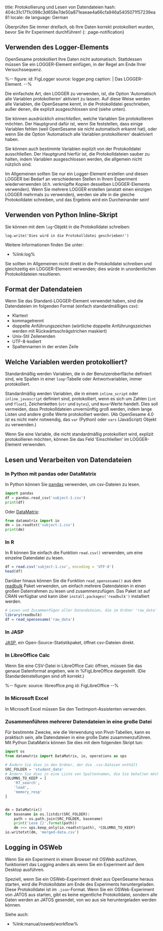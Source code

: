 title: Protokollierung und Lesen von Datendateien
hash: 404c31c1711c098c3d658e7de50a871eaeae4a66cfa946a5405071f57239ea81
locale: de
language: German

Überprüfen Sie immer dreifach, ob Ihre Daten korrekt protokolliert wurden, bevor Sie Ihr Experiment durchführen!
{: .page-notification}


## Verwenden des Logger-Elements

OpenSesame protokolliert Ihre Daten nicht automatisch. Stattdessen müssen Sie ein LOGGER-Element einfügen, in der Regel am Ende Ihrer Versuchssequenz.

%--
figure:
 id: FigLogger
 source: logger.png
 caption: |
  Das LOGGER-Element.
--%

Die einfachste Art, den LOGGER zu verwenden, ist, die Option 'Automatisch alle Variablen protokollieren' aktiviert zu lassen. Auf diese Weise werden alle Variablen, die OpenSesame kennt, in die Protokolldatei geschrieben, außer denen, die explizit ausgeschlossen sind (siehe unten).

Sie können ausdrücklich *einschließen*, welche Variablen Sie protokollieren möchten. Der Hauptgrund dafür ist, wenn Sie feststellen, dass einige Variablen fehlen (weil OpenSesame sie nicht automatisch erkannt hat), oder wenn Sie die Option 'Automatisch alle Variablen protokollieren' deaktiviert haben.

Sie können auch bestimmte Variablen explizit von der Protokolldatei ausschließen. Der Hauptgrund hierfür ist, die Protokolldateien sauber zu halten, indem Variablen ausgeschlossen werden, die allgemein nicht nützlich sind.

Im Allgemeinen sollten Sie nur ein Logger-Element erstellen und diesen LOGGER bei Bedarf an verschiedenen Stellen in Ihrem Experiment wiederverwenden (d.h. verknüpfte Kopien desselben LOGGER-Elements verwenden). Wenn Sie mehrere LOGGER erstellen (anstatt einen einzigen LOGGER mehrmals zu verwenden), werden sie alle in die gleiche Protokolldatei schreiben, und das Ergebnis wird ein Durcheinander sein!

## Verwenden von Python Inline-Skript

Sie können mit dem `log`-Objekt in die Protokolldatei schreiben:

~~~ .python
log.write('Dies wird in die Protokolldatei geschrieben!')
~~~

Weitere Informationen finden Sie unter:

- %link:log%

Sie sollten im Allgemeinen nicht direkt in die Protokolldatei schreiben und gleichzeitig ein LOGGER-Element verwenden; dies würde in unordentlichen Protokolldateien resultieren.

## Format der Datendateien

Wenn Sie das Standard-LOGGER-Element verwendet haben, sind die Datendateien im folgenden Format (einfach standardmäßiges csv):

- Klartext
- kommagetrennt
- doppelte Anführungszeichen (wörtliche doppelte Anführungszeichen werden mit Rückwärtsschrägstrichen maskiert)
- Unix-Stil Zeilenenden
- UTF-8-kodiert
- Spaltennamen in der ersten Zeile

## Welche Variablen werden protokolliert?

Standardmäßig werden Variablen, die in der Benutzeroberfläche definiert sind, wie Spalten in einer `loop`-Tabelle oder Antwortvariablen, immer protokolliert.

Standardmäßig werden Variablen, die in einem `inline_script` oder `inline_javascript` definiert sind, protokolliert, wenn es sich um Zahlen (`int` und `float`), Zeichenketten (`str` und `bytes`), und `None`-Werte handelt. Dies soll vermeiden, dass Protokolldateien unvernünftig groß werden, indem lange Listen und andere große Werte protokolliert werden. (Ab OpenSesame 4.0 ist es nicht mehr notwendig, das `var` (Python) oder `vars` (JavaScript) Objekt zu verwenden.)

Wenn Sie eine Variable, die nicht standardmäßig protokolliert wird, explizit protokollieren möchten, können Sie das Feld 'Einschließen' im LOGGER-Element verwenden.


## Lesen und Verarbeiten von Datendateien

### In Python mit pandas oder DataMatrix

In Python können Sie [pandas](http://pandas.pydata.org/) verwenden, um csv-Dateien zu lesen.

```python
import pandas
df = pandas.read_csv('subject-1.csv')
print(df)
```

Oder [DataMatrix](https://datamatrix.cogsci.nl/):

```python
from datamatrix import io
dm = io.readtxt('subject-1.csv')
print(dm)
```

### In R

In R können Sie einfach die Funktion `read.csv()` verwenden, um eine einzelne Datendatei zu lesen.

~~~ .R
df = read.csv('subject-1.csv', encoding = 'UTF-8')
head(df)
~~~

Darüber hinaus können Sie die Funktion `read_opensesame()` aus dem [readbulk](https://github.com/pascalkieslich/readbulk) Paket verwenden, um einfach mehrere Datendateien in einen großen Datenrahmen zu lesen und zusammenzufügen. Das Paket ist auf CRAN verfügbar und kann über `install.packages('readbulk')` installiert werden.

~~~ .R
# Lesen und Zusammenfügen aller Datendateien, die im Ordner 'raw_data' gespeichert sind
library(readbulk)
df = read_opensesame('raw_data')
~~~

### In JASP

[JASP](http://jasp-stats.org/), ein Open-Source-Statistikpaket, öffnet csv-Dateien direkt.

### In LibreOffice Calc

Wenn Sie eine CSV-Datei in LibreOffice Calc öffnen, müssen Sie das genaue Datenformat angeben, wie in %FigLibreOffice dargestellt. (Die Standardeinstellungen sind oft korrekt.)

%--
figure:
 source: libreoffice.png
 id: FigLibreOffice
--%

### In Microsoft Excel

In Microsoft Excel müssen Sie den Textimport-Assistenten verwenden.

### Zusammenführen mehrerer Datendateien in eine große Datei

Für bestimmte Zwecke, wie die Verwendung von Pivot-Tabellen, kann es praktisch sein, alle Datendateien in eine große Datei zusammenzuführen. Mit Python DataMatrix können Sie dies mit dem folgenden Skript tun:

```python
import os
from datamatrix import DataMatrix, io, operations as ops

# Ändern Sie dies in den Ordner, der die .csv-Dateien enthält
SRC_FOLDER = 'student_data'
# Ändern Sie dies in eine Liste von Spaltennamen, die Sie behalten möchten
COLUMNS_TO_KEEP = [
    'RT_search',
    'load',
    'memory_resp'
]


dm = DataMatrix()
for basename in os.listdir(SRC_FOLDER):
    path = os.path.join(SRC_FOLDER, basename)
    print('Lese {}'.format(path))
    dm <<= ops.keep_only(io.readtxt(path), *COLUMNS_TO_KEEP)
io.writetxt(dm, 'merged-data.csv')
```


## Logging in OSWeb

Wenn Sie ein Experiment in einem Browser mit OSWeb ausführen, funktioniert das Logging anders als wenn Sie ein Experiment auf dem Desktop ausführen.

Speziell, wenn Sie ein OSWeb-Experiment direkt aus OpenSesame heraus starten, wird die Protokolldatei am Ende des Experiments heruntergeladen. Diese Protokolldatei ist im `.json`-Format. Wenn Sie ein OSWeb-Experiment von JATOS aus starten, gibt es keine eigentliche Protokolldatei, sondern alle Daten werden an JATOS gesendet, von wo aus sie heruntergeladen werden können.

Siehe auch:

- %link:manual/osweb/workflow%



[libreoffice]: http://www.libreoffice.org/
[openoffice]: http://www.openoffice.org/
[gnumeric]: http://projects.gnome.org/gnumeric/
[log-func]: /python/inline-script/#inline_script.log
[codecs]: http://docs.python.org/2/library/codecs.html
[ppa]: https://launchpad.net/~smathot/+archive/cogscinl/
